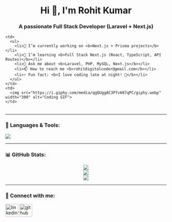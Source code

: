 <h1 align="center">Hi 👋, I'm Rohit Kumar</h1>
<h3 align="center">A passionate Full Stack Developer (Laravel + Next.js)</h3>

<table>
  <tr>
    
    <td>
      <ul>
        <li>🔭 I’m currently working on <b>Next.js + Prisma projects</b></li>
        <li>🌱 I’m learning <b>Full Stack Next.js (React, TypeScript, API Routes)</b></li>
        <li>💬 Ask me about <b>Laravel, PHP, MySQL, Next.js</b></li>
        <li>📫 How to reach me <b>rohitdigitalcoder@gmail.com</b></li>
        <li>⚡ Fun fact: <b>I love coding late at night! 🌙</b></li>
      </ul>
    </td>
    <td>
      <img src="https://i.giphy.com/media/qgQUggAC3Pfv687qPC/giphy.webp" width="300" alt="Coding GIF">
    </td>
  </tr>
</table>

---

<h3 align="left">🚀 Languages & Tools:</h3>
<p align="left">
  <img src="https://skillicons.dev/icons?i=html,css,bootstrap,js,php,laravel,react,nextjs,mysql,git,github,vscode,tailwind" />
</p>

---

<h3 align="left">📊 GitHub Stats:</h3>
<p align="center">
  <img src="https://github-readme-stats.vercel.app/api?username=rohitkumar222002&show_icons=true&theme=radical" />
  <br/>
  <img src="https://github-readme-streak-stats.herokuapp.com/?user=rohitkumar222002&theme=highcontrast" />
  <br/>
  <img src="https://github-readme-stats.vercel.app/api/top-langs/?username=rohitkumar222002&layout=compact&theme=gruvbox" />
</p>

---

<h3 align="left">🔗 Connect with me:</h3>
<p align="left">
  <a href="https://linkedin.com/in/rohitkumar" target="blank">
    <img align="center" src="https://skillicons.dev/icons?i=linkedin" alt="linkedin" height="40" width="40" />
  </a>
  <a href="https://github.com/rohitkumar222002" target="blank">
    <img align="center" src="https://skillicons.dev/icons?i=github" alt="github" height="40" width="40" />
  </a>
</p>
